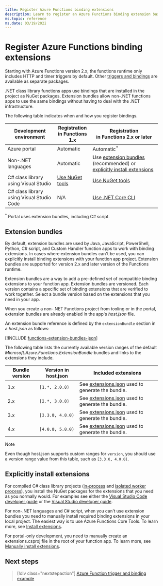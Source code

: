 ```yaml
---
title: Register Azure Functions binding extensions
description: Learn to register an Azure Functions binding extension based on your environment.
ms.topic: reference
ms.date: 03/19/2022
---
```


# Register Azure Functions binding extensions

Starting with Azure Functions version 2.x, the functions runtime only includes HTTP and timer triggers by default. Other [triggers and bindings](./functions-triggers-bindings.md) are available as separate packages.

.NET class library functions apps use bindings that are installed in the project as NuGet packages. Extension bundles allow non-.NET functions apps to use the same bindings without having to deal with the .NET infrastructure.

The following table indicates when and how you register bindings.

| Development environment |Registration<br/> in Functions 1.x  |Registration<br/> in Functions 2.x or later  |
|-------------------------|------------------------------------|------------------------------------|
|Azure portal|Automatic|Automatic<sup>*</sup>|
|Non-.NET languages|Automatic|Use [extension bundles](#extension-bundles) (recommended) or [explicitly install extensions](#explicitly-install-extensions)|
|C# class library using Visual Studio|[Use NuGet tools](functions-develop-vs.md#add-bindings)|[Use NuGet tools](functions-develop-vs.md#add-bindings)|
|C# class library using Visual Studio Code|N/A|[Use .NET Core CLI](functions-develop-vs-code.md?tabs=csharp#install-binding-extensions)|

<sup>*</sup> Portal uses extension bundles, including C# script.

## <a name="extension-bundles"></a>Extension bundles

By default, extension bundles are used by Java, JavaScript, PowerShell, Python, C# script, and Custom Handler function apps to work with binding extensions. In cases where extension bundles can't be used, you can explicitly install binding extensions with your function app project. Extension bundles are supported for version 2.x and later version of the Functions runtime.

Extension bundles are a way to add a pre-defined set of compatible binding extensions to your function app. Extension bundles are versioned. Each version contains a specific set of binding extensions that are verified to work together. Select a bundle version based on the extensions that you need in your app.

When you create a non-.NET Functions project from tooling or in the portal, extension bundles are already enabled in the app's *host.json* file. 

An extension bundle reference is defined by the `extensionBundle` section in a *host.json* as follows: 

[!INCLUDE [functions-extension-bundles-json](../../includes/functions-extension-bundles-json.md)]

The following table lists the currently available version ranges of the default *Microsoft.Azure.Functions.ExtensionBundle* bundles and links to the extensions they include.

| Bundle version | Version in host.json | Included extensions |
| --- | --- | --- |
| 1.x | `[1.*, 2.0.0)` | See [extensions.json](https://github.com/Azure/azure-functions-extension-bundles/blob/v1.x/src/Microsoft.Azure.Functions.ExtensionBundle/extensions.json) used to generate the bundle. |
| 2.x | `[2.*, 3.0.0)` | See [extensions.json](https://github.com/Azure/azure-functions-extension-bundles/blob/v2.x/src/Microsoft.Azure.Functions.ExtensionBundle/extensions.json) used to generate the bundle. |
| 3.x | `[3.3.0, 4.0.0)` | See [extensions.json](https://github.com/Azure/azure-functions-extension-bundles/blob/4f5934a18989353e36d771d0a964f14e6cd17ac3/src/Microsoft.Azure.Functions.ExtensionBundle/extensions.json) used to generate the bundle. |
| 4.x | `[4.0.0, 5.0.0)` | See [extensions.json](https://github.com/Azure/azure-functions-extension-bundles/blob/v4.x/src/Microsoft.Azure.Functions.ExtensionBundle/extensions.json) used to generate the bundle. |


> [!NOTE]
> Even though host.json supports custom ranges for `version`, you should use a version range value from this table, such as  `[3.3.0, 4.0.0)`.

## Explicitly install extensions

For compiled C# class library projects ([in-process](functions-dotnet-class-library.md) and [isolated worker process](dotnet-isolated-process-guide.md)), you install the NuGet packages for the extensions that you need as you normally would. For examples see either the [Visual Studio Code developer guide](functions-develop-vs-code.md?tabs=csharp#install-binding-extensions) or the [Visual Studio developer guide](functions-develop-vs.md#add-bindings).  

For non-.NET languages and C# script, when you can't use extension bundles you need to manually install required binding extensions in your local project. The easiest way is to use Azure Functions Core Tools. To learn more, see [Install extensions](functions-run-local.md#install-extensions).  

For portal-only development, you need to manually create an extensions.csproj file in the root of your function app. To learn more, see [Manually install extensions](functions-how-to-use-azure-function-app-settings.md#manually-install-extensions).

## Next steps
> [!div class="nextstepaction"]
> [Azure Function trigger and binding example](./functions-bindings-example.md)
